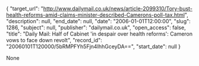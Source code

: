 {
  "target_url": "http://www.dailymail.co.uk/news/article-2099310/Tory-bust-health-reforms-amid-claims-minister-described-Camerons-poll-tax.html", 
  "description": null, 
  "end_date": null, 
  "date": "2006-01-01T12:00:00", 
  "slug": 1286, 
  "subject": null, 
  "publisher": "dailymail.co.uk", 
  "open_access": false, 
  "title": "Daily Mail: Half of Cabinet 'in despair over health reforms': Cameron vows to face down revolt", 
  "record_id": "20060101T120000/5bRMPFYh5Fjn4IhhGceyDA==", 
  "start_date": null
}

None